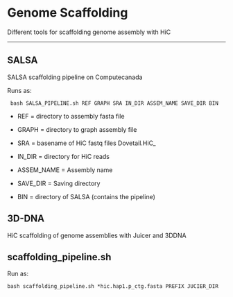 # Genome Scaffolding

Different tools for scaffolding genome assembly with HiC
_________________________________________________________
## SALSA

SALSA scaffolding pipeline on Computecanada


Runs as:
```
 bash SALSA_PIPELINE.sh REF GRAPH SRA IN_DIR ASSEM_NAME SAVE_DIR BIN
```


* REF = directory to assembly fasta file

* GRAPH = directory to graph assembly file

* SRA = basename of HiC fastq files Dovetail.HiC_

* IN_DIR = directory for HiC reads

* ASSEM_NAME = Assembly name

* SAVE_DIR = Saving directory

* BIN = directory of SALSA (contains the pipeline)



## 3D-DNA

HiC scaffolding of genome assemblies with Juicer and 3DDNA

## scaffolding_pipeline.sh

Run as:
```
bash scaffolding_pipeline.sh *hic.hap1.p_ctg.fasta PREFIX JUCIER_DIR
```

